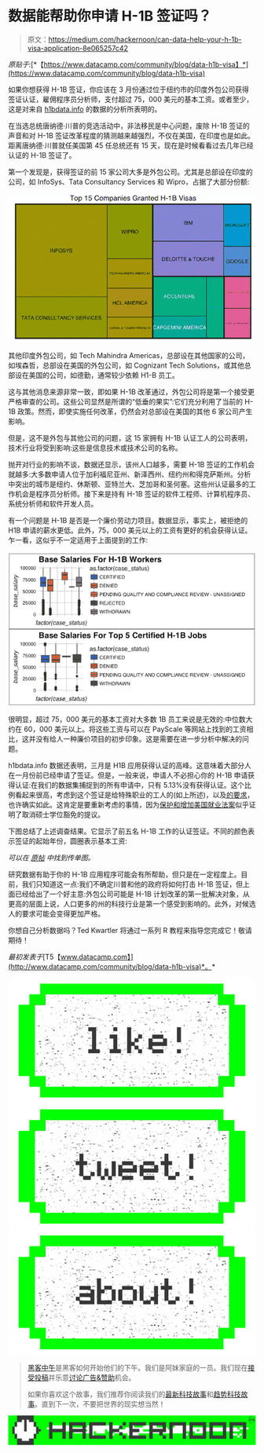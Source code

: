 # 数据能帮助你申请 H-1B 签证吗？

> 原文：<https://medium.com/hackernoon/can-data-help-your-h-1b-visa-application-8e065257c42>

*原贴于:*[*【https://www.datacamp.com/community/blog/data-h1b-visa】*](https://www.datacamp.com/community/blog/data-h1b-visa)

如果你想获得 H-1B 签证，你应该在 3 月份通过位于纽约市的印度外包公司获得签证认证，雇佣程序员分析师，支付超过 75，000 美元的基本工资。或者至少，这是对来自 [h1bdata.info](http://h1bdata.info/) 的数据的分析所表明的。

在当选总统唐纳德·川普的竞选活动中，非法移民是中心问题，废除 H-1B 签证的声音和对 H-1B 签证改革程度的猜测越来越强烈，不仅在美国，在印度也是如此。距离唐纳德·川普就任美国第 45 任总统还有 15 天，现在是时候看看过去几年已经认证的 H-1B 签证了。

第一个发现是，获得签证的前 15 家公司大多是外包公司。尤其是总部设在印度的公司，如 InfoSys、Tata Consultancy Services 和 Wipro，占据了大部分份额:

![](img/0bde62a846487abd04038087ac95a968.png)

其他印度外包公司，如 Tech Mahindra Americas，总部设在其他国家的公司，如埃森哲，总部设在美国的外包公司，如 Cognizant Tech Solutions，或其他总部设在美国的公司，如德勤，通常较少依赖 H1-B 员工。

这与其他消息来源非常一致，即如果 H-1B 改革通过，外包公司将是第一个接受更严格审查的公司。这些公司显然是所谓的“低垂的果实”:它们充分利用了当前的 H-1B 政策。然而，即使实施任何改革，仍然会对总部设在美国的其他 6 家公司产生影响。

但是，这不是外包与其他公司的问题，这 15 家拥有 H-1B 认证工人的公司表明，技术行业将受到影响:这些是信息技术或技术公司的名称。

抛开对行业的影响不谈，数据还显示，该州人口越多，需要 H-1B 签证的工作机会就越多:大多数申请人位于加利福尼亚州、新泽西州、纽约州和得克萨斯州。分析中突出的城市是纽约、休斯顿、亚特兰大、芝加哥和圣何塞。这些州认证最多的工作机会是程序员分析师。接下来是持有 H-1B 签证的软件工程师、计算机程序员、系统分析师和软件开发人员。

有一个问题是 H-1B 是否是一个廉价劳动力项目。数据显示，事实上，被拒绝的 H1B 申请的薪水更低。此外，75，000 美元以上的工资有更好的机会获得认证。乍一看，这似乎不一定适用于上面提到的工作:

![](img/78dcb894a7379217e0ee3d15ab4d8ff1.png)

很明显，超过 75，000 美元的基本工资对大多数 1B 员工来说是无效的:中位数大约在 60，000 美元以上。将这些工资与可以在 PayScale 等网站上找到的工资相比，这并没有给人一种廉价项目的初步印象。这是需要在进一步分析中解决的问题。

h1bdata.info 数据还表明，三月是 H1B 应用获得认证的高峰。这意味着大部分人在一月份前已经申请了签证。但是，一般来说，申请人不必担心你的 H-1B 申请获得认证:在我们的数据集捕捉到的所有申请中，只有 5.13%没有获得认证。这个比例看起来很高，考虑到这个签证是给特殊职业的工人的(如上所述)，以及[的要求](https://www.uscis.gov/eir/visa-guide/h-1b-specialty-occupation/understanding-h-1b-requirements)，也许确实如此。这肯定是要重新考虑的事情，因为[保护和增加美国就业法案](http://economictimes.indiatimes.com/articleshow/56348677.cms?utm_source=contentofinterest&utm_medium=text&utm_campaign=cppst)似乎证明了取消硕士学位豁免的提议。

下图总结了上述调查结果。它显示了前五名 H-1B 工作的认证签证。不同的颜色表示签证的起始年份，圆圈表示基本工资:

*可以在* [*原帖*](https://www.datacamp.com/community/blog/data-h1b-visa) *中找到传单图。*

研究数据有助于你的 H-1B 应用程序可能会有所帮助，但只是在一定程度上。目前，我们只知道这一点:我们不确定川普和他的政府将如何打击 H-1B 签证，但上面已经给出了一个好主意:外包公司可能是 H-1B 计划改革的第一批解决对象，从更高的层面上说，人口更多的州的科技行业是第一个感受到影响的。此外，对候选人的要求可能会变得更加严格。

你想自己分析数据吗？Ted Kwartler 将通过一系列 R 教程来指导您完成它！敬请期待！

*最初发表于*[T5【www.datacamp.com】](http://www.datacamp.com/community/blog/data-h1b-visa)*。*

[![](img/50ef4044ecd4e250b5d50f368b775d38.png)](http://bit.ly/HackernoonFB)[![](img/979d9a46439d5aebbdcdca574e21dc81.png)](https://goo.gl/k7XYbx)[![](img/2930ba6bd2c12218fdbbf7e02c8746ff.png)](https://goo.gl/4ofytp)

> [黑客中午](http://bit.ly/Hackernoon)是黑客如何开始他们的下午。我们是阿妹家庭的一员。我们现在[接受投稿](http://bit.ly/hackernoonsubmission)并乐意[讨论广告&赞助](mailto:partners@amipublications.com)机会。
> 
> 如果你喜欢这个故事，我们推荐你阅读我们的[最新科技故事](http://bit.ly/hackernoonlatestt)和[趋势科技故事](https://hackernoon.com/trending)。直到下一次，不要把世界的现实想当然！

![](img/be0ca55ba73a573dce11effb2ee80d56.png)